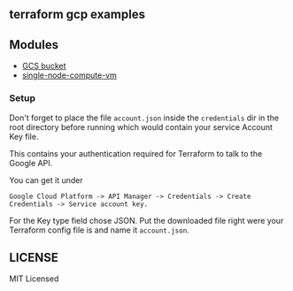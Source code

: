 ## terraform gcp examples

## Modules

- [GCS bucket](https://github.com/tasdikrahman/terraform-gcp-examples/tree/master/gcs-bucket/README.md)
- [single-node-compute-vm](https://github.com/tasdikrahman/terraform-gcp-examples/tree/master/single-node-compute-vm/README.md)

### Setup

Don't forget to place the file `account.json` inside the `credentials` dir in the root directory before running which would contain your service Account Key file.

This contains your authentication required for Terraform to talk to the Google API.

You can get it under 

`Google Cloud Platform -> API Manager -> Credentials -> Create Credentials -> Service account key.`

For the Key type field chose JSON. Put the downloaded file right were your Terraform config file is and name it `account.json`.

## LICENSE

MIT Licensed